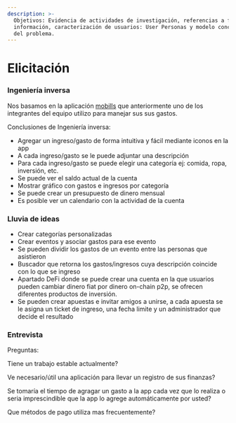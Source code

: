 ```yaml
---
description: >-
  Objetivos: Evidencia de actividades de investigación, referencias a fuentes de
  información, caracterización de usuarios: User Personas y modelo conceptual
  del problema.
---
```


# Elicitación

### Ingeniería inversa

Nos basamos en la aplicación [mobills](https://www.mobillsapp.com/es) que anteriormente uno de los integrantes del equipo utilizo para manejar sus sus gastos.

Conclusiones de Ingeniería inversa:

* Agregar un ingreso/gasto de forma intuitiva y fácil mediante iconos en la app
* A cada ingreso/gasto se le puede adjuntar una descripción
* Para cada ingreso/gasto se puede elegir una categoría ej: comida, ropa, inversión, etc.
* Se puede ver el saldo actual de la cuenta
* Mostrar gráfico con gastos e ingresos por categoría
* Se puede crear un presupuesto de dinero mensual
* Es posible ver un calendario con la actividad de la cuenta 

### Lluvia de ideas

* Crear categorías personalizadas 
* Crear eventos y asociar gastos para ese evento
* Se pueden dividir los gastos de un evento entre las personas que asistieron
* Buscador que retorna los gastos/ingresos cuya descripción coincide con lo que se ingreso
* Apartado DeFi donde se puede crear una cuenta en la que usuarios pueden cambiar dinero fiat por dinero on-chain p2p, se ofrecen diferentes productos de inversión.
* Se pueden crear apuestas e invitar amigos a unirse, a cada apuesta se le asigna un ticket de ingreso, una fecha limite y un administrador que decide el resultado



### Entrevista

Preguntas:

Tiene un trabajo estable actualmente?

Ve necesario/útil una aplicación para llevar un registro de sus finanzas?

Se tomaría el tiempo de agragar un gasto a la app cada vez que lo realiza o seria imprescindible que la app lo agrege automáticamente por usted?

Que métodos de pago utiliza mas frecuentemente?





